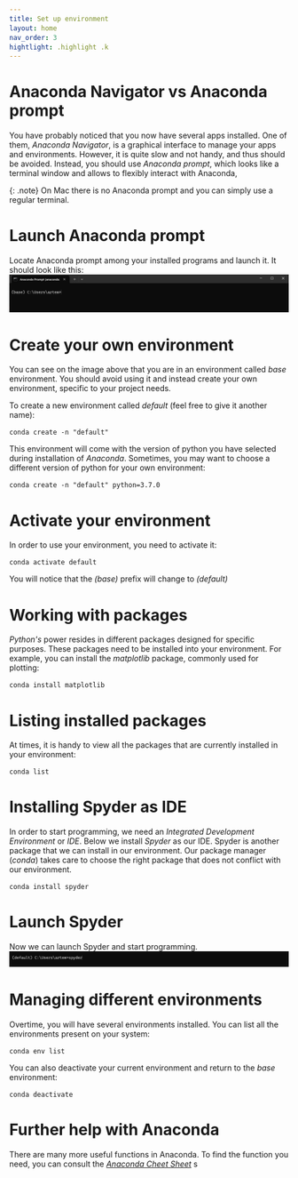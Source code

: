 ```yaml
---
title: Set up environment
layout: home
nav_order: 3
hightlight: .highlight .k
---
```



# Anaconda Navigator vs Anaconda prompt
You have probably noticed that you now have several apps installed. One of them, *Anaconda Navigator*, is a graphical interface to manage your apps and environments. However, it is quite slow and not handy, and thus should be avoided. Instead, you should use *Anaconda prompt*, which looks like a terminal window and allows to flexibly interact with Anaconda,

{: .note}
On Mac there is no Anaconda prompt and you can simply use a regular terminal.

# Launch Anaconda prompt
Locate Anaconda prompt among your installed programs and launch it. It should look like this:
![Anaconda Prompt](images/anacondaPrompt.png)

# Create your own environment
You can see on the image above that you are in an environment called *base* environment. You should avoid using it and instead create your own environment, specific to your project needs.

To create a new environment called *default* (feel free to give it another name):

```
conda create -n "default"
```

This environment will come with the version of python you have selected during installation of *Anaconda*. Sometimes, you may want to choose a different version of python for your own environment:

```
conda create -n "default" python=3.7.0
```

# Activate your environment
In order to use your environment, you need to activate it:

```
conda activate default
```

You will notice that the *(base)* prefix will change to *(default)*


# Working with packages
*Python's* power resides in different packages designed for specific purposes. These packages need to be installed into your environment. For example, you can install the *matplotlib* package, commonly used for plotting:

```
conda install matplotlib
```

# Listing installed packages
At times, it is handy to view all the packages that are currently installed in your environment:

```
conda list
```

# Installing Spyder as IDE

In order to start programming, we need an *Integrated Development Environment* or *IDE*. Below we install *Spyder* as our IDE. Spyder is another package that we can install in our environment. Our package manager (*conda*) takes care to choose the right package that does not conflict with our environment.

```
conda install spyder
```

# Launch Spyder

Now we can launch Spyder and start programming.
![launch Spyder](images/launchSpyder.png)

# Managing different environments
Overtime, you will have several environments installed. You can list all the environments present on your system:

```
conda env list
```

You can also deactivate your current environment and return to the *base* environment:

```
conda deactivate
```

# Further help with Anaconda
There are many more useful functions in Anaconda. To find the function you need, you can consult the [*Anaconda Cheet Sheet*](chrome-extension://nlaealbpbmpioeidemdfedkfmglobidl/https://docs.conda.io/projects/conda/en/4.6.0/_downloads/52a95608c49671267e40c689e0bc00ca/conda-cheatsheet.pdf) s
